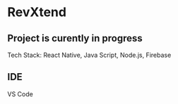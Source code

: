 # RevXtend

## Project is curently in progress

Tech Stack: React Native, Java Script, Node.js, Firebase

## IDE
VS Code
 
